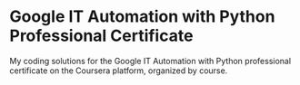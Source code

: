 # Google IT Automation with Python Professional Certificate

My coding solutions for the Google IT Automation with Python professional certificate on the Coursera platform, organized by course.

